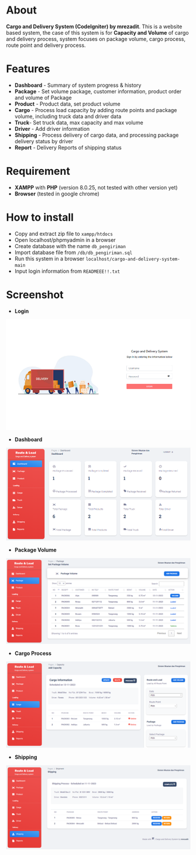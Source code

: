# About
**Cargo and Delivery System (CodeIgniter) by mrezadit**. This is a website based system, the case of this system is for **Capacity and Volume** of cargo and delivery process, system focuses on package volume, cargo process, route point and delivery process.

# Features
- **Dashboard** - Summary of system progress & history
- **Package** - Set volume package, customer information, product order and volume of Package
- **Product** - Product data, set product volume
- **Cargo** - Process load capacity by adding route points and package volume, including truck data and driver data
- **Truck**- Set truck data, max capacity and max volume
- **Driver** -   Add driver information
- **Shipping** - Process delivery of cargo data, and processing package delivery status by driver
- **Report** - Delivery Reports of shipping status

# Requirement
- **XAMPP** with **PHP** (version 8.0.25, not tested with other version yet)
- **Browser** (tested in google chrome)

# How to install
- Copy and extract zip file to ``xampp/htdocs``
- Open localhost/phpmyadmin in a browser
- Create database with the name ``db_pengiriman``
- Import database file from ``/db/db_pengiriman.sql``
- Run this system in a browser ``localhost/cargo-and-delivery-system-main``
- Input login information from ``READMEEE!!.txt``

# Screenshot
- **Login**
<picture>
    <img src="db/0.PNG" alt="Login">
</picture>

- **Dashboard**
<picture>
    <img src="db/1.PNG" alt="Dashboard">
</picture>

- **Package Volume**
<picture>
    <img src="db/2.PNG" alt="Planning">
</picture>

- **Cargo Process**
<picture>
    <img src="db/3.PNG" alt="Production">
</picture>

- **Shipping**
<picture>
    <img src="db/4.PNG" alt="Dashboard">
</picture>

